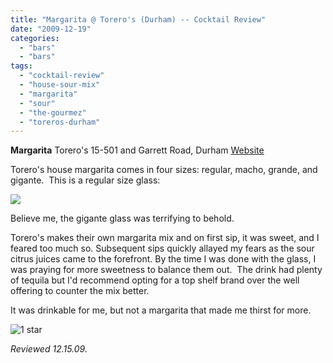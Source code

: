 ```yaml
---
title: "Margarita @ Torero's (Durham) -- Cocktail Review"
date: "2009-12-19"
categories:
  - "bars"
  - "bars"
tags:
  - "cocktail-review"
  - "house-sour-mix"
  - "margarita"
  - "sour"
  - "the-gourmez"
  - "toreros-durham"
---
```


**Margarita** Torero's 15-501 and Garrett Road, Durham [Website](http://www.torerosmexicanrestaurants.com/index.php)

Torero's house margarita comes in four sizes: regular, macho, grande, and gigante.  This is a regular size glass:

![](http://www.thegourmez.com/gourmez/photos/toreromargarita.jpg)

Believe me, the gigante glass was terrifying to behold.

Torero's makes their own margarita mix and on first sip, it was sweet, and I feared too much so. Subsequent sips quickly allayed my fears as the sour citrus juices came to the forefront. By the time I was done with the glass, I was praying for more sweetness to balance them out.  The drink had plenty of tequila but I'd recommend opting for a top shelf brand over the well offering to counter the mix better. 

It was drinkable for me, but not a margarita that made me thirst for more.




<div class="caption">

![1 star](http://s3.amazonaws.com/thegourmez-wpmedia/2009/04/rating_olive1.gif "rating_olive1")</div>


_Reviewed 12.15.09._
